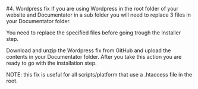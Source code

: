 #4. Wordpress fix
If you are using Wordpress in the root folder of your website and Documentator in a sub folder you will need to replace 3 files in your Documentator folder.

You need to replace the specified files before going trough the Installer step.

Download and unzip the Wordpress fix from GitHub and upload the contents in your Documentator folder. After you take this action you are ready to go with the installation step.

NOTE: this fix is useful for all scripts/platform that use a .htaccess file in the root.
